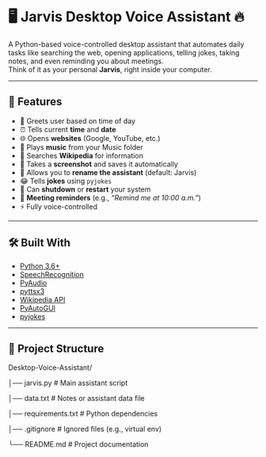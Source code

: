 # 🖥️ Jarvis Desktop Voice Assistant 🔥

A Python-based voice-controlled desktop assistant that automates daily tasks like searching the web, opening applications, telling jokes, taking notes, and even reminding you about meetings.  
Think of it as your personal **Jarvis**, right inside your computer.

---

## 🚀 Features
- 👋 Greets user based on time of day  
- ⏰ Tells current **time** and **date**  
- 🌐 Opens **websites** (Google, YouTube, etc.)  
- 🎵 Plays **music** from your Music folder  
- 📖 Searches **Wikipedia** for information  
- 📸 Takes a **screenshot** and saves it automatically  
- 📝 Allows you to **rename the assistant** (default: Jarvis)  
- 😂 Tells **jokes** using `pyjokes`  
- 🔌 Can **shutdown** or **restart** your system  
- 📅 **Meeting reminders** (e.g., *“Remind me at 10:00 a.m.”*)  
- ⚡ Fully voice-controlled  

---

## 🛠️ Built With
- [Python 3.6+](https://www.python.org/)  
- [SpeechRecognition](https://pypi.org/project/SpeechRecognition/)  
- [PyAudio](https://pypi.org/project/PyAudio/)  
- [pyttsx3](https://pypi.org/project/pyttsx3/)  
- [Wikipedia API](https://pypi.org/project/wikipedia/)  
- [PyAutoGUI](https://pypi.org/project/PyAutoGUI/)  
- [pyjokes](https://pypi.org/project/pyjokes/)  

---

## 📂 Project Structure
Desktop-Voice-Assistant/

│── jarvis.py # Main assistant script

│── data.txt # Notes or assistant data file

│── requirements.txt # Python dependencies

│── .gitignore # Ignored files (e.g., virtual env)

└── README.md # Project documentation
